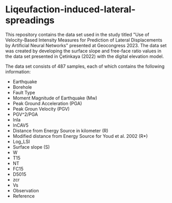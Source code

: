 # Liqeufaction-induced-lateral-spreadings

This repository contains the data set used in the study titled "Use of Velocity-Based Intensity Measures for Prediction of Lateral Displacements by Artificial Neural Networks" presented at Geocongress 2023. The data set was created by developing the surface slope and free-face ratio values in the data set presented in Çetinkaya (2022) with the digital elevation model.

The data set consists of 487 samples, each of which contains the following information:

* Earthquake
* Borehole
* Fault Type
* Moment Magnitude of Earthquake (Mw)
* Peak Ground Acceleration (PGA)
* Peak Groun Velocity (PGV)
* PGV^2/PGA
* lnIa
* lnCAV5
* Distance from Energy Source in kilometer (R)
* Modified distance from Energy Source for Youd et al. 2002 (R*)
* Log_LSI
* Surface slope (S)
* W
* T15
* NT
* FC15
* D5015
* zcr
* Vs
* Observation
* Reference


